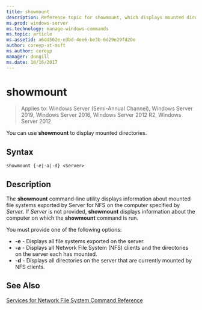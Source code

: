 ```yaml
---
title: showmount
description: Reference topic for showmount, which displays mounted directories. 
ms.prod: windows-server
ms.technology: manage-windows-commands
ms.topic: article
ms.assetid: a6dd562e-e3bd-4ee6-be3b-6d29e29fd20e
author: coreyp-at-msft
ms.author: coreyp
manager: dongill
ms.date: 10/16/2017
---
```

# showmount

> Applies to: Windows Server (Semi-Annual Channel), Windows Server 2019, Windows Server 2016, Windows Server 2012 R2, Windows Server 2012

You can use **showmount** to display mounted directories.  
  
## Syntax  
```
showmount {-e|-a|-d} <Server>  
```

## Description  
The **showmount** command\-line utility displays information about mounted file systems exported by Server for NFS on the computer specified by *Server*. If *Server* is not provided, **showmount** displays information about the computer on which the **showmount** command is run.  
  
You must provide one of the following options:  
  
- **\-e** - Displays all file systems exported on the server.  
- **\-a** - Displays all Network File System \(NFS\) clients and the directories on the server each has mounted.  
- **\-d** - Displays all directories on the server that are currently mounted by NFS clients.  
  
## See Also  
[Services for Network File System Command Reference](services-for-network-file-system-command-reference.md)  